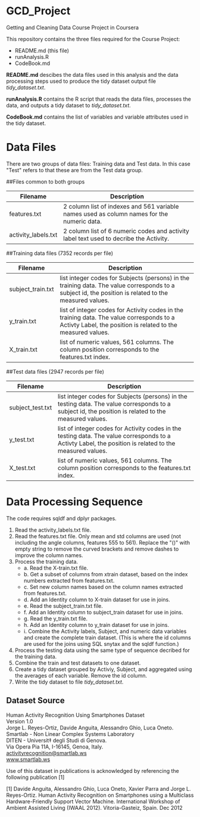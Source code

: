 # GCD_Project
Getting and Cleaning Data Course Project in Coursera

This repository contains the three files required for the Course Project: 
* README.md  (this file)
* runAnalysis.R
* CodeBook.md

__README.md__ descibes the data files used in this analysis and the data processing steps used to produce the tidy dataset output file *tidy_dataset.txt*.

__runAnalysis.R__ contains the R script that reads the data files, processes the data, and outputs a tidy dataset to *tidy_dataset.txt*.  

__CodeBook.md__ contains the list of variables and variable attributes used in the tidy dataset.

# Data Files
There are two groups of data files: Training data and Test data.  In this case "Test" refers to that these are from the Test data group.

##Files common to both groups

Filename              | Description
--------------------- | ----------------------------------------------------------------------------------------------------
features.txt          | 2 column list of indexes and 561 variable names used as column names for the numeric data.
activity_labels.txt   | 2 column list of 6 numeric codes and activity label text used to decribe the Activity.

##Training data files (7352 records per file)

Filename              | Description
--------------------- | ----------------------------------------------------------------------------------------------------
subject_train.txt     | list integer codes for Subjects (persons) in the training data.  The value corresponds to a subject id, the position is related to the measured values.
y_train.txt           | list of integer codes for Activity codes in the training data. The value corresponds to a Activty Label, the position is related to the measured values.
X_train.txt           | list of numeric values, 561 columns. The column position corresponds to the features.txt index.

##Test data files (2947 records per file)  

Filename              | Description
--------------------- | ----------------------------------------------------------------------------------------------------
subject_test.txt      | list integer codes for Subjects (persons) in the testing data. The value corresponds to a subject id, the position is related to the measured values.
y_test.txt            | list of integer codes for Activity codes in the testing data. The value corresponds to a Activty Label, the position is related to the measured values.
X_test.txt            | list of numeric values, 561 columns. The column position corresponds to the features.txt index.
                      
# Data Processing Sequence

The code requires sqldf and dplyr packages.  

1. Read the activity_labels.txt file.
2. Read the features.txt file.  Only mean and std columns are used (not including the angle columns, features 555 to 561).  Replace the "()" with empty string to remove the curved brackets and remove dashes to improve the column names.
3. Process the training data.
    + a.  Read the X-train.txt file.
    + b.  Get a subset of columns from xtrain dataset, based on the index numbers extracted from features.txt.
    + c.  Set new column names based on the column names extracted from features.txt.
    + d.  Add an Identity column to X-train dataset for use in joins.
    + e.  Read the subject_train.txt file.
    + f.  Add an Identity column to subject_train dataset for use in joins.
    + g.  Read the y_train.txt file.
    + h.  Add an Identity column to y_train dataset for use in joins.
    + i.  Combine the Activity labels, Subject, and numeric data variables and create the complete train dataset.
        (This is where the id columns are used for the joins using SQL snytax and the sqldf function.)
4. Process the testing data using the same type of sequence decribed for the training data.
5. Combine the train and test datasets to one dataset.
6. Create a tidy dataset grouped by Activiy, Subject, and aggregated using the averages of each variable. Remove the id column.
7. Write the tidy dataset to file *tidy_dataset.txt*.

## Dataset Source

Human Activity Recognition Using Smartphones Dataset <br>
Version 1.0 <br>
Jorge L. Reyes-Ortiz, Davide Anguita, Alessandro Ghio, Luca Oneto. <br>
Smartlab - Non Linear Complex Systems Laboratory <br>
DITEN - Universit‡ degli Studi di Genova. <br>
Via Opera Pia 11A, I-16145, Genoa, Italy. <br>
activityrecognition@smartlab.ws <br>
www.smartlab.ws <br>


Use of this dataset in publications is acknowledged by referencing the following publication [1] <br> 

[1] Davide Anguita, Alessandro Ghio, Luca Oneto, Xavier Parra and Jorge L. Reyes-Ortiz. Human Activity Recognition on Smartphones using a Multiclass Hardware-Friendly Support Vector Machine. International Workshop of Ambient Assisted Living (IWAAL 2012). Vitoria-Gasteiz, Spain. Dec 2012
